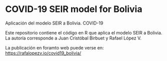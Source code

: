 # COVID-19 SEIR model for Bolivia





Aplicación del modelo SEIR a Bolivia. COVID-19


Este repositorio contiene el código en R que aplica el modelo SEIR a Bolivia. La autoría corresponde a Juan Cristóbal Birbuet y Rafael López V.

La publicación en foramto web puede verse en: https://rafalopezv.io/covid19_bolivia/
